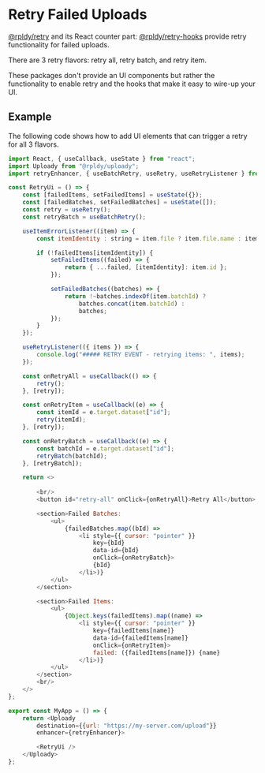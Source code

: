 # Retry Failed Uploads

[@rpldy/retry](../packages/retry) and its React counter part: [@rpldy/retry-hooks](../packages/ui/retry-hooks)
provide retry functionality for failed uploads. 

There are 3 retry flavors: retry all, retry batch, and retry item.

These packages don't provide an UI components but rather the functionality to enable retry and the hooks that 
make it easy to wire-up your UI.  

## Example

The following code shows how to add UI elements that can trigger a retry for all 3 flavors.

```javascript
import React, { useCallback, useState } from "react";
import Uploady from "@rpldy/uploady";
import retryEnhancer, { useBatchRetry, useRetry, useRetryListener } from "@rpldy/retry-hooks";

const RetryUi = () => {
    const [failedItems, setFailedItems] = useState({});
    const [failedBatches, setFailedBatches] = useState([]);
    const retry = useRetry();
    const retryBatch = useBatchRetry();

    useItemErrorListener((item) => {
        const itemIdentity : string = item.file ? item.file.name : item.url;

        if (!failedItems[itemIdentity]) {
            setFailedItems((failed) => {
                return { ...failed, [itemIdentity]: item.id };
            });

            setFailedBatches((batches) => {
                return !~batches.indexOf(item.batchId) ?
                    batches.concat(item.batchId) :
                    batches;
            });
        }
    });

    useRetryListener(({ items }) => {
        console.log("##### RETRY EVENT - retrying items: ", items);
    });

    const onRetryAll = useCallback(() => {
        retry();
    }, [retry]);

    const onRetryItem = useCallback((e) => {
        const itemId = e.target.dataset["id"];
        retry(itemId);
    }, [retry]);

    const onRetryBatch = useCallback((e) => {
        const batchId = e.target.dataset["id"];
        retryBatch(batchId);
    }, [retryBatch]);

    return <>
       
        <br/>
        <button id="retry-all" onClick={onRetryAll}>Retry All</button>

        <section>Failed Batches:
            <ul>
                {failedBatches.map((bId) =>
                    <li style={{ cursor: "pointer" }}
                        key={bId}
                        data-id={bId}
                        onClick={onRetryBatch}>
                        {bId}
                    </li>)}
            </ul>
        </section>

        <section>Failed Items:
            <ul>
                {Object.keys(failedItems).map((name) =>
                    <li style={{ cursor: "pointer" }}
                        key={failedItems[name]}
                        data-id={failedItems[name]}
                        onClick={onRetryItem}>
                        failed: ({failedItems[name]}) {name}
                    </li>)}
            </ul>
        </section>
        <br/>
    </>
};

export const MyApp = () => {
    return <Uploady
        destination={{url: "https://my-server.com/upload"}}
        enhancer={retryEnhancer}>

        <RetryUi />
    </Uploady>
};

```